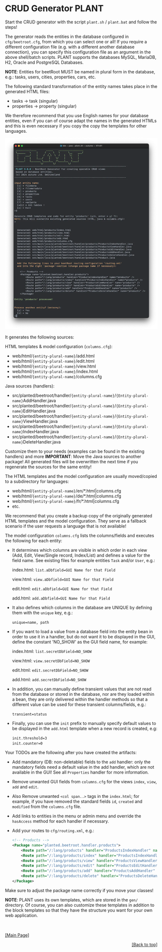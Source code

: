 # CRUD Generator **PLANT**
<div id="top"></div>

Start the CRUD generator with the script `plant.sh` / `plant.bat` and follow the steps!

The generator reads the entities in the database configured in `cfg/beetroot.cfg`, from which you can select one or all! If you require a different configuration file (e.g. with a different another database connection), you can specify this configuration file as an argument in the above shell/batch scripts. PLANT supports the databases MySQL, MariaDB, H2, Oracle and PostgreSQL
Databases.

**NOTE**: Entities for beetRoot MUST be named in plural form in the database, e.g.: tasks, users, cities, properties, cars, etc.

The following standard transformation of the entity names takes place in the generated HTML files:

- tasks -> task (singular)
- properties -> property (singular)

We therefore recommend that you use English names for your database entities, even if you can of course adapt the names in the generated HTMLs and this is even necessary 
if you copy the copy the templates for other languages.

![beetRoot Console](https://raw.githubusercontent.com/autumoswitzerland/autumo-beetroot/master/web/img/autumo-beetroot-plant.webp)

It generates the following sources:

HTML templates & model configuration (`columns.cfg`):

- web/html/`{entity-plural-name}`/add.html
- web/html/`{entity-plural-name}`/edit.html
- web/html/`{entity-plural-name}`/view.html
- web/html/`{entity-plural-name}`/index.html
- web/html/`{entity-plural-name}`/columns.cfg

Java sources (handlers):

- src/planted/beetroot/handler/`{entity-plural-name}`/`{Entity-plural-name}`AddHandler.java
- src/planted/beetroot/handler/`{entity-plural-name}`/`{Entity-plural-name}`EditHandler.java
- src/planted/beetroot/handler/`{entity-plural-name}`/`{Entity-plural-name}`ViewHandler.java
- src/planted/beetroot/handler/`{entity-plural-name}`/`{Entity-plural-name}`IndexHandler.java
- src/planted/beetroot/handler/`{entity-plural-name}`/`{Entity-plural-name}`DeleteHandler.java

Customize them to your needs (examples can be found in the existing handlers) and more **IMPORTANT**: Move the Java sources to another package! All generated files will be overwritten the next time if you regenerate the sources for the same entity!

The HTML templates and the model configuration are usually moved/copied to a subdirectory for languages:

- web/html/`{entity-plural-name}`/en/*.html|columns.cfg
- web/html/`{entity-plural-name}`/de/*.html|columns.cfg
- web/html/`{entity-plural-name}`/fr/*.html|columns.cfg
- etc.

We recommend that you create a backup copy of the originally generated HTML templates and the model configuration. They serve as a fallback scenario if the user requests a language that is not available!

The model configuration `columns.cfg` lists the columns/fields and executes the following for each entity:

- It determines which columns are visible in which order in each view (Add, Edit, View/Single record, Index/List) and defines a value for the field name. See existing files for example entities `Task` and/or `User`, e.g.:

	index.html: `list.aDbfield=GUI Name for that Field`

	view.html: `view.aDbfield=GUI Name for that Field`

	edit.html: `edit.aDbfield=GUI Name for that Field`

	add.html: `add.aDbfield=GUI Name for that Field`

- It also defines which columns in the database are UNIQUE by defining them with the `unique` key, e.g.:

	`unique=name, path`

- If you want to load a value from a database field into the entity bean in order to use it in a handler, but do not want it to be displayed in the GUI, define the constant 'NO_SHOW'
as the GUI field name, for example:

	index.html: `list.secretDbField=NO_SHOW`

	view.html: `view.secretDbField=NO_SHOW`

	edit.html: `edit.secretDbField=NO_SHOW`

	add.html: `add.secretDbField=NO_SHOW`

- In addition, you can manually define transient values that are not read from the database or stored in the database, nor are they loaded within a bean, they are only delivered within the handler methods so that a different value can be used for these transient columns/fields, e.g.:

	`transient=status`

- Finally, you can use the `init` prefix to manually specify default values to be displayed in the `add.html` template when a new record is created, e.g:

	`init.threshold=3`<br>
	`init.counter=0`

Your TODOs are the following after you have created the artifacts:

- Add mandatory (DB: non-deletable) fields to the `add` handler: only the mandatory fields need a default value in the add handler, which are not available in the GUI! See all `Properties` handler for more information.

- Remove unwanted GUI fields from `columns.cfg` for the views `index`, `view`, `add` and `edit`.

- Also Remove unwanted `<col span..>` tags in the `index.html`; for example, if you have removed the standard fields `id`, `created` and `modified` from the `columns.cfg` file.

- Add links to entities in the menu or admin menu and override the `hasAccess` method for each handler if necessary.

- Add your routes to `cfg/routing.xml`, e.g.:

	```XML
	<!-- Products -->
	<Package name="planted.beetroot.handler.products">
	    <Route path="/:lang/products" handler="ProductsIndexHandler" name="products" />
	    <Route path="/:lang/products/index" handler="ProductsIndexHandler" name="products" />
	    <Route path="/:lang/products/view" handler="ProductsViewHandler" name="products" />
	    <Route path="/:lang/products/edit" handler="ProductsEditHandler" name="products" />
	    <Route path="/:lang/products/add" handler="ProductsAddHandler" name="products" />
	    <Route path="/:lang/products/delete" handler="ProductsDeleteHandler" name="products" />
	</Package>
	```
Make sure to adjust the package name correctly if you move your classes!    

**NOTE**: PLANT uses its own templates, which are stored in the `gen/` directory. Of course, you can also customize these templates in addition to the block templates so that they have the structure you want for your own web application.


<br>
<br>
<a href="../README.md">[Main Page]</a>

<p align="right"><a href="#top">[Back to top]</a></p>
